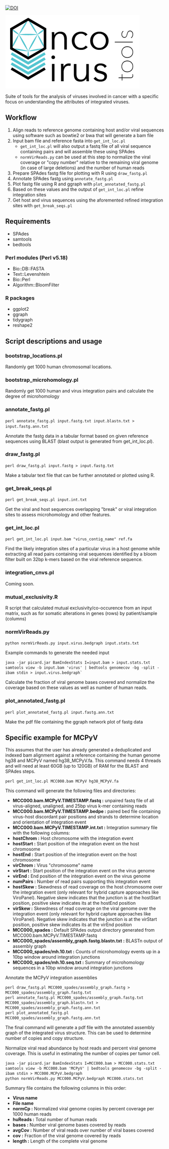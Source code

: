[![DOI](https://zenodo.org/badge/123922184.svg)](https://zenodo.org/badge/latestdoi/123922184)

![logo](https://github.com/gstarrett/oncovirus_tools/blob/master/oncovirus_tools.png)  

Suite of tools for the analysis of viruses involved in cancer with a specific focus on understanding the attributes of integrated viruses.

## Workflow
1. Align reads to reference genome containing host and/or viral sequences using software such as bowtie2 or bwa that will generate a bam file
2. Input bam file and reference fasta into `get_int_loc.pl`
   * `get_int_loc.pl` will also output a fastq file of all viral sequence containing pairs and will assemble these using SPAdes
   * `normVirReads.py` can be used at this step to normalize the viral coverage or "copy number" relative to the remaining viral genome (in case of large deletions) and the number of human reads
3. Prepare SPAdes fastg file for plotting with R using `draw_fastg.pl`
4. Annotate SPAdes fastg using `annotate_fastg.pl`
5. Plot fastg file using R and ggraph with `plot_annotated_fastg.pl`
6. Based on these values and the output of `get_int_loc.pl` refine integration sites
7. Get host and virus sequences using the aforemented refined integration sites with `get_break_seqs.pl`

## Requirements
* SPAdes
* samtools
* bedtools
### Perl modules (Perl v5.18)
* Bio::DB::FASTA
* Text::Levenshtein
* Bio::Perl
* Algorithm::BloomFilter
### R packages
* ggplot2
* ggraph
* tidygraph
* reshape2

## Script descriptions and usage
### bootstrap_locations.pl
Randomly get 1000 human chromosomal locations.
### bootstrap_microhomology.pl
Randomly get 1000 human and virus integration pairs and calculate the degree of microhomology
### annotate_fastg.pl
`perl annotate_fastg.pl input.fastg.txt input.blastn.txt > input.fastg.ann.txt`

Annotate the fastg data in a tabular format based on given reference sequences using BLAST (blast output is generated from get_int_loc.pl).
### draw_fastg.pl
`perl draw_fastg.pl input.fastg > input.fastg.txt`

Make a tabular text file that can be further annotated or plotted using R.
### get_break_seqs.pl
`perl get_break_seqs.pl input.int.txt`

Get the viral and host sequences overlapping "break" or viral integration sites to assess microhomology and other features.
### get_int_loc.pl
`perl get_int_loc.pl input.bam "virus_contig_name" ref.fa`

Find the likely integration sites of a particular virus in a host genome while extracting all read pairs containing viral sequences identified by a bloom filter built on 32bp k-mers based on the viral reference sequence.
### integration_cnvs.pl
Coming soon.
### mutual_exclusivity.R
R script that calculated mutual exclusivity/co-occurence from an input matrix, such as for somatic alterations in genes (rows) by patient/sample (columns)
### normVirReads.py
`python normVirReads.py input.virus.bedgraph input.stats.txt`

Example commands to generate the needed input
```
java -jar picard.jar BamIndexStats I=input.bam > input.stats.txt
samtools view -b input.bam 'virus' | bedtools genomecov -bg -split -ibam stdin > input.virus.bedgraph`
```
Calculate the fraction of viral genome bases covered and normalize the coverage based on these values as well as number of human reads.
### plot_annotated_fastg.pl
`perl plot_annotated_fastg.pl input.fastg.ann.txt`

Make the pdf file containing the ggraph network plot of fastg data

## Specific example for MCPyV
<p>This assumes that the user has already generated a deduplicated and indexed bam alignment against a reference containing the human genome hg38 and MCPyV named hg38_MCPyV.fa. This command needs 4 threads and will need at least 60GB (up to 120GB) of RAM for the BLAST and SPAdes steps.</p>

```
perl get_int_loc.pl MCC000.bam MCPyV hg38_MCPyV.fa
```

<p>This command will generate the following files and directories:</p>

* <b>MCC000.bam.MCPyV.TIMESTAMP.fastq :</b> unpaired fastq file of all virus-aligned, unaligned, and 25bp virus k-mer containing reads
* <b>MCC000.bam.MCPyV.TIMESTAMP.bedpe :</b> paired bed file containing virus-host discordant pair positions and strands to determine location and orientation of integration event
* <b>MCC000.bam.MCPyV.TIMESTAMP.int.txt :</b> Integration summary file with the following columns:
 * <b>hostChrom :</b> Host chromosome with the integration event
 * <b>hostStart :</b> Start position of the integration event on the host chromosome
 * <b>hostEnd :</b> Start position of the integration event on the host chromosome
 * <b>virChrom :</b> Virus "chromosome" name
 * <b>virStart :</b> Start position of the integration event on the virus genome
 * <b>virEnd :</b> End position of the integration event on the virus genome
 * <b>numPairs :</b> Number of read pairs supporting this integration event
 * <b>hostSkew :</b> Skewdness of read coverage on the host chromosome over the integration event (only relevant for hybrid capture approaches like ViroPanel). Negative skew indicates that the junction is at the hostStart position, positive skew indicates its at the hostEnd position
 * <b>virSkew :</b> Skewdness of read coverage on the viral genome over the integration event (only relevant for hybrid capture approaches like ViroPanel). Negative skew indicates that the junction is at the virStart position, positive skew indicates its at the virEnd position
* <b>MCC000_spades :</b> Default SPAdes output directory generated from MCC000.bam.MCPyV.TIMESTAMP.fastq
* <b>MCC000_spades/assembly_graph.fastg.blastn.txt :</b> BLASTn output of assembly graph
* <b>MCC000_spades/mh.10.txt :</b> Counts of microhomology events up in a 10bp window around integration junctions
* <b>MCC000_spades/mh.10.seq.txt :</b> Summary of microhomology sequences in a 10bp window around integration junctions

<p>Annotate the MCPyV integration assemblies

```
perl draw_fastg.pl MCC000_spades/assembly_graph.fastg > MCC000_spades/assembly_graph.fastg.txt
perl annotate_fastg.pl MCC000_spades/assembly_graph.fastg.txt MCC000_spades/assembly_graph.blastn.txt > MCC000_spades/assembly_graph.fastg.ann.txt
perl plot_annotated_fastg.pl MCC000_spades/assembly_graph.fastg.ann.txt
```
<p>The final command will generate a pdf file with the annotated assembly graph of the integrated virus structure. This can be used to determine number of copies and copy structure.</p>
<p>Normalize viral read abundance by host reads and percent viral genome coverage. This is useful in estimating the number of copies per tumor cell.

```
java -jar picard.jar BamIndexStats I=MCC000.bam > MCC000.stats.txt
samtools view -b MCC000.bam 'MCPyV' | bedtools genomecov -bg -split -ibam stdin > MCC000.MCPyV.bedgraph
python normVirReads.py MCC000.MCPyV.bedgraph MCC000.stats.txt
```
<p>Summary file contains the following columns in this order:</p>

* <b>Virus name</b>
* <b>File name</b>
* <b>normCp :</b> Normalized viral genome copies by percent coverage per 1000 human reads
* <b>huReads :</b> Total number of human reads
* <b>bases :</b> Number viral genome bases covered by reads
* <b>avgCov :</b> Number of viral reads over number of viral bases covered
* <b>cov :</b> Fraction of the viral genome covered by reads
* <b>length :</b> Length of the complete viral genome
